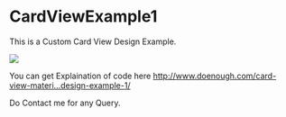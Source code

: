 # CardViewExample1
This is a Custom Card View Design Example.

![](http://www.doenough.com/wp-content/uploads/2018/04/device-2018-04-01-002329-1.png)

You can get Explaination of code here http://www.doenough.com/card-view-materi…design-example-1/

Do Contact me for any Query.
